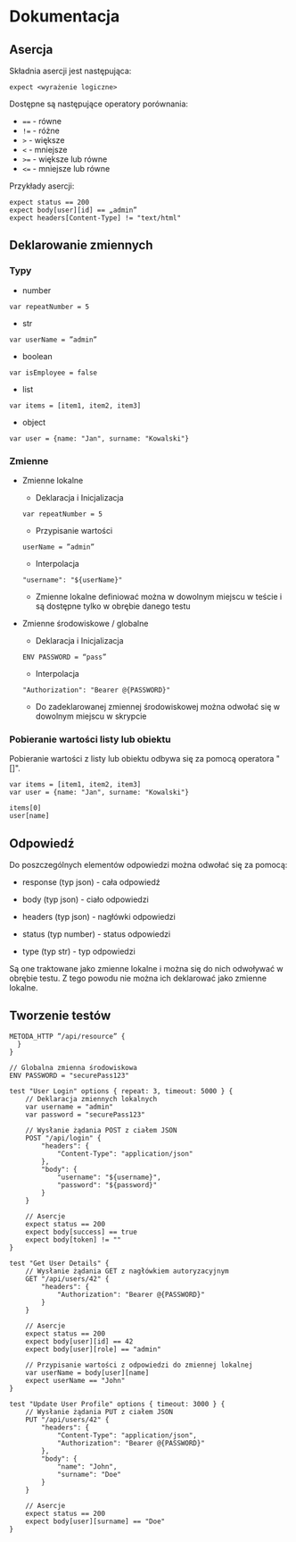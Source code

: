 # Dokumentacja

## Asercja
Składnia asercji jest następująca:

`expect <wyrażenie logiczne>`

Dostępne są następujące operatory porównania:
- `==` - równe
- `!=` - różne
- `>` - większe
- `<` - mniejsze
- `>=` - większe lub równe
- `<=` - mniejsze lub równe

Przykłady asercji:
```
expect status == 200
expect body[user][id] == „admin”
expect headers[Content-Type] != "text/html"
```

## Deklarowanie zmiennych
### Typy
- number

`var repeatNumber = 5`

- str

`var userName = ”admin”`

- boolean

`var isEmployee = false`

- list

`var items = [item1, item2, item3]`

- object

`var user = {name: "Jan", surname: "Kowalski"}`

### Zmienne
- Zmienne lokalne
  - Deklaracja i Inicjalizacja
  
  `var repeatNumber = 5`

  - Przypisanie wartości

  `userName = ”admin”`

  - Interpolacja

  `"username": "${userName}"`

  - Zmienne lokalne definiować można w dowolnym miejscu w teście i są dostępne tylko w obrębie danego testu

- Zmienne środowiskowe / globalne

  - Deklaracja i Inicjalizacja
  
  `ENV PASSWORD = “pass”`

  - Interpolacja
    
  `"Authorization": "Bearer @{PASSWORD}"`

  - Do zadeklarowanej zmiennej środowiskowej można odwołać się w dowolnym miejscu w skrypcie

### Pobieranie wartości listy lub obiektu
Pobieranie wartości z listy lub obiektu odbywa się za pomocą operatora "[]".

```
var items = [item1, item2, item3]
var user = {name: "Jan", surname: "Kowalski"}

items[0]
user[name]
```

## Odpowiedź

Do poszczególnych elementów odpowiedzi można odwołać się za pomocą:

- response (typ json) - cała odpowiedź

- body (typ json) - ciało odpowiedzi

- headers (typ json) - nagłówki odpowiedzi

- status (typ number) - status odpowiedzi

- type (typ str) - typ odpowiedzi

Są one traktowane jako zmienne lokalne i można się do nich odwoływać w obrębie testu. 
Z tego powodu nie można ich deklarować jako zmienne lokalne.

## Tworzenie testów

```test <nazwa> {
METODA_HTTP ”/api/resource” {
  }
}
```

```
// Globalna zmienna środowiskowa
ENV PASSWORD = "securePass123"

test "User Login" options { repeat: 3, timeout: 5000 } {
    // Deklaracja zmiennych lokalnych
    var username = "admin"
    var password = "securePass123"
    
    // Wysłanie żądania POST z ciałem JSON
    POST "/api/login" {
        "headers": {
            "Content-Type": "application/json"
        },
        "body": {
            "username": "${username}",
            "password": "${password}"
        }
    }
    
    // Asercje
    expect status == 200
    expect body[success] == true
    expect body[token] != ""
}

test "Get User Details" {
    // Wysłanie żądania GET z nagłówkiem autoryzacyjnym
    GET "/api/users/42" {
        "headers": {
            "Authorization": "Bearer @{PASSWORD}"
        }
    }
    
    // Asercje
    expect status == 200
    expect body[user][id] == 42
    expect body[user][role] == "admin"
    
    // Przypisanie wartości z odpowiedzi do zmiennej lokalnej
    var userName = body[user][name]
    expect userName == "John"
}

test "Update User Profile" options { timeout: 3000 } {
    // Wysłanie żądania PUT z ciałem JSON
    PUT "/api/users/42" {
        "headers": {
            "Content-Type": "application/json",
            "Authorization": "Bearer @{PASSWORD}"
        },
        "body": {
            "name": "John",
            "surname": "Doe"
        }
    }
    
    // Asercje
    expect status == 200
    expect body[user][surname] == "Doe"
}
```
